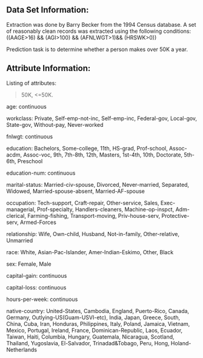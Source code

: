 ## Data Set Information:

Extraction was done by Barry Becker from the 1994 Census database. A set of reasonably clean records was extracted using the following conditions: ((AAGE>16) && (AGI>100) && (AFNLWGT>1)&& (HRSWK>0)) 

Prediction task is to determine whether a person makes over 50K a year. 

## Attribute Information:

Listing of attributes: 

>50K, <=50K. 

age: continuous

workclass: Private, Self-emp-not-inc, Self-emp-inc, Federal-gov, Local-gov, State-gov, Without-pay, Never-worked
 
fnlwgt: continuous

education: Bachelors, Some-college, 11th, HS-grad, Prof-school, Assoc-acdm, Assoc-voc, 9th, 7th-8th, 12th, Masters, 1st-4th, 10th, Doctorate, 5th-6th, Preschool

education-num: continuous

marital-status: Married-civ-spouse, Divorced, Never-married, Separated, Widowed, Married-spouse-absent, Married-AF-spouse

occupation: Tech-support, Craft-repair, Other-service, Sales, Exec-managerial, Prof-specialty, Handlers-cleaners, Machine-op-inspct, Adm-clerical, Farming-fishing, Transport-moving, Priv-house-serv, Protective-serv, Armed-Forces

relationship: Wife, Own-child, Husband, Not-in-family, Other-relative, Unmarried

race: White, Asian-Pac-Islander, Amer-Indian-Eskimo, Other, Black

sex: Female, Male

capital-gain: continuous

capital-loss: continuous

hours-per-week: continuous
 
native-country: United-States, Cambodia, England, Puerto-Rico, Canada, Germany, Outlying-US(Guam-USVI-etc), India, Japan, Greece, South, China, Cuba, Iran, Honduras, Philippines, Italy, Poland, Jamaica, Vietnam, Mexico, Portugal, Ireland, France, Dominican-Republic, Laos, Ecuador, Taiwan, Haiti, Columbia, Hungary, Guatemala, Nicaragua, Scotland, Thailand, Yugoslavia, El-Salvador, Trinadad&Tobago, Peru, Hong, Holand-Netherlands